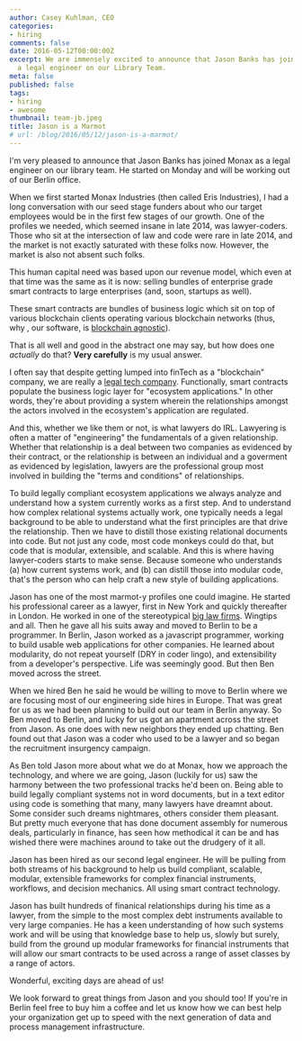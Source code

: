 ```yaml
---
author: Casey Kuhlman, CEO
categories:
- hiring
comments: false
date: 2016-05-12T00:00:00Z
excerpt: We are immensely excited to announce that Jason Banks has joined Monax as
  a legal engineer on our Library Team.
meta: false
published: false
tags:
- hiring
- awesome
thumbnail: team-jb.jpeg
title: Jason is a Marmot
# url: /blog/2016/05/12/jason-is-a-marmot/
---
```


I'm very pleased to announce that Jason Banks has joined Monax as a legal engineer on our library team. He started on Monday and will be working out of our Berlin office.

When we first started Monax Industries (then called Eris Industries), I had a long conversation with our seed stage funders about who our target employees would be in the first few stages of our growth. One of the profiles we needed, which seemed insane in late 2014, was lawyer-coders. Those who sit at the intersection of law and code were rare in late 2014, and the market is not exactly saturated with these folks now. However, the market is also not absent such folks.

This human capital need was based upon our revenue model, which even at that time was the same as it is now: selling bundles of enterprise grade smart contracts to large enterprises (and, soon, startups as well).

These smart contracts are bundles of business logic which sit on top of various blockchain clients operating various blockchain networks (thus, why , our software, is [blockchain agnostic](/2016/04/03/wtf-is-eris/)).

That is all well and good in the abstract one may say, but how does one *actually* do that? **Very carefully** is my usual answer.

I often say that despite getting lumped into finTech as a "blockchain" company, we are really a [legal tech company](/2015/09/15/smart-contracts-intro/). Functionally, smart contracts populate the business logic layer for "ecosystem applications." In other words, they're about providing a system wherein the relationships amongst the actors involved in the ecosystem's application are regulated.

And this, whether we like them or not, is what lawyers do IRL. Lawyering is often a matter of "engineering" the fundamentals of a given relationship. Whether that relationship is a deal between two companies as evidenced by their contract, or the relationship is between an individual and a goverment as evidenced by legislation, lawyers are the professional group most involved in building the "terms and conditions" of relationships.

To build legally compliant ecosystem applications we always analyze and understand how a system currently works as a first step. And to understand how complex relational systems actually work, one typically needs a legal background to be able to understand what the first principles are that drive the relationship. Then we have to distill those existing relational documents into code. But not just any code, most code monkeys could do that, but code that is modular, extensible, and scalable. And this is where having lawyer-coders starts to make sense. Because someone who understands (a) how current systems work, and (b) can distill those into modular code, that's the person who can help craft a new style of building applications.

Jason has one of the most marmot-y profiles one could imagine. He started his professional career as a lawyer, first in New York and quickly thereafter in London. He worked in one of the stereotypical [big law firms](http://lifeinbiglaw.tumblr.com/). Wingtips and all. Then he gave all his suits away and moved to Berlin to be a programmer. In Berlin, Jason worked as a javascript programmer, working to build usable web applications for other companies. He learned about modularity, do not repeat yourself (DRY in coder lingo), and extensibility from a developer's perspective. Life was seemingly good. But then Ben moved across the street.

When we hired Ben he said he would be willing to move to Berlin where we are focusing most of our engineering side hires in Europe. That was great for us as we had been planning to build out our team in Berlin anyway. So Ben moved to Berlin, and lucky for us got an apartment across the street from Jason. As one does with new neighbors they ended up chatting. Ben found out that Jason was a coder who used to be a lawyer and so began the recruitment insurgency campaign.

As Ben told Jason more about what we do at Monax, how we approach the technology, and where we are going, Jason (luckily for us) saw the harmony between the two professional tracks he'd been on. Being able to build legally compliant systems not in word documents, but in a text editor using code is something that many, many lawyers have dreamnt about. Some consider such dreams nightmares, others consider them pleasant. But pretty much everyone that has done document assembly for numerous deals, particularly in finance, has seen how methodical it can be and has wished there were machines around to take out the drudgery of it all.

Jason has been hired as our second legal engineer. He will be pulling from both streams of his background to help us build compliant, scalable, modular, extensible frameworks for complex financial instruments, workflows, and decision mechanics. All using smart contract technology.

Jason has built hundreds of finanical relationships during his time as a lawyer, from the simple to the most complex debt instruments available to very large companies. He has a keen understanding of how such systems work and will be using that knowledge base to help us, slowly but surely, build from the ground up modular frameworks for financial instruments that will allow our smart contracts to be used across a range of asset classes by a range of actors.

Wonderful, exciting days are ahead of us!

We look forward to great things from Jason and you should too! If you're in Berlin feel free to buy him a coffee and let us know how we can best help your organization get up to speed with the next generation of data and process management infrastructure.
